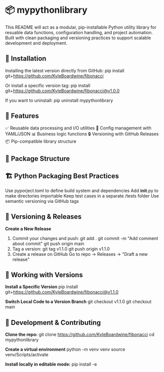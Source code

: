 # 📦 mypythonlibrary
This README will act as a modular, pip-installable Python utility library for resuable data functions, configuration handling, and project automation. Built with clean packaging and versioning practices to support scalable development and deployment.

## 🚀 Installation
Installing the latest version directly from GitHub:
pip install git+https://github.com/KyleBoardwine/fibonacci

Or install a specific version tag:
pip install git+https://github.com/KyleBoardwine/fibonacci@v1.0.0

If you want to uninstall:
pip uninstall mypythonlibrary

## 🧠 Features
✅ Reusable data processing and I/O utilities
🔧 Config management with YAML/JSON
📊 Business logic functions
🔒 Versioning with GitHub Releases
📦 Pip-compatible library structure

## 📁 Package Structure

## 🏗️ Python Packaging Best Practices
Use pyporject.toml to define build system and dependencies
Add __init__.py to make directories importable
Keep test cases in a separate /tests folder
Use semantic versioning via GitHub tags

## 🔖 Versioning & Releases
**Create a New Release**
1. Commit your changes and push:
   git add .
   git commit -m "Add comment about commit"
   git push origin main
2. Tag a version:
   git tag v1.1.0
   git push origin v1.1.0
3. Create a release on GitHub
   Go to repo -> Releases -> "Draft a new release"

## 🔄 Working with Versions
**Install a Specific Version**
pip install git+https://github.com/KyleBoardwine/fibonacci@v1.1.0

**Switch Local Code to a Version Branch**
git checkout v1.1.0
git checkout main

## 🧪 Development & Contributing
**Clone the repo:**
git clone https://github.com/KyleBoardwine/fibonacci
cd mypythonlibrary

**Create a virtual environment**
python -m venv venv
source venv/Scripts/activate

**Install locally in editable mode:**
pip install -e
